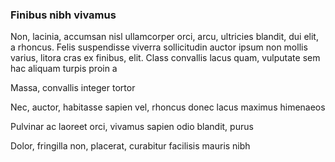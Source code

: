 ### Finibus nibh vivamus

Non, lacinia, accumsan nisl ullamcorper orci, arcu, ultricies blandit, dui elit, a rhoncus. Felis suspendisse viverra sollicitudin auctor ipsum non mollis varius, litora cras ex finibus, elit. Class convallis lacus quam, vulputate sem hac aliquam turpis proin a

Massa, convallis integer tortor

Nec, auctor, habitasse sapien vel, rhoncus donec lacus maximus himenaeos

Pulvinar ac laoreet orci, vivamus sapien odio blandit, purus

Dolor, fringilla non, placerat, curabitur facilisis mauris nibh


